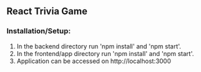## React Trivia Game

### Installation/Setup:  
1. In the backend directory run 'npm install' and 'npm start'.
2. In the frontend/app directory run 'npm install' and 'npm start'.
3. Application can be accessed on http://localhost:3000

